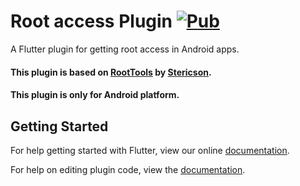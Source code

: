 # Root access Plugin  [![Pub](https://img.shields.io/pub/v/box2d.svg)](https://pub.dartlang.org/packages/root_access)
A Flutter plugin for getting root access in Android apps.

#### This plugin is based on [RootTools](https://github.com/Stericson/RootTools) by [Stericson](https://github.com/Stericson).

#### This plugin is only for Android platform. 

## Getting Started

For help getting started with Flutter, view our online
[documentation](https://flutter.io/).

For help on editing plugin code, view the [documentation](https://flutter.io/platform-plugins/#edit-code).